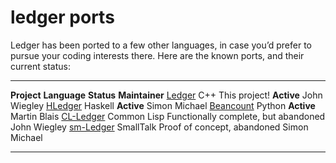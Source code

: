 # ledger ports

Ledger has been ported to a few other languages, in case you’d prefer to
pursue your coding interests there. Here are the known ports, and their
current status:

  --------------------------------------------------- -------------- -------------------------------------- ----------------
  **Project**                                         **Language**   **Status**                             **Maintainer**
  [Ledger](http://github.com/jwiegley/ledger)         C++            This project! **Active**               John Wiegley
  [HLedger](http://hledger.org)                       Haskell        **Active**                             Simon Michael
  [Beancount](http://github.com/jwiegley/beancount)   Python         **Active**                             Martin Blais
  [CL-Ledger](http://github.com/jwiegley/cl-ledger)   Common Lisp    Functionally complete, but abandoned   John Wiegley
  [sm-Ledger](http://joyful.com/sm-Ledger.st)         SmallTalk      Proof of concept, abandoned            Simon Michael
  --------------------------------------------------- -------------- -------------------------------------- ----------------


